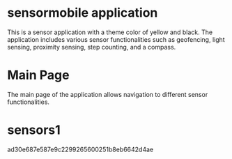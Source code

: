 
# sensormobile application

This is a sensor application with a theme color of yellow and black. The application includes various sensor functionalities such as geofencing, light sensing, proximity sensing, step counting, and a compass.

# Main Page
The main page of the application allows navigation to different sensor functionalities.


# sensors1
ad30e687e587e9c2299265600251b8eb6642d4ae
